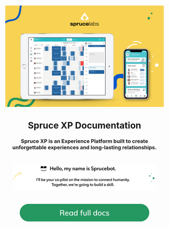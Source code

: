 ![hero](/docs/images/hero.jpg)

<h1 align="center">
Spruce XP Documentation
</h1>
<h3 align="center">Spruce XP is an Experience Platform built to create unforgettable experiences and long-lasting relationships.
</h2>
<br />
<p align="center">
<img align="center" width="90%" src="docs/images/sprucebot-message.png">
</p>
<br />
<p align="center">
<a href="docs/images/sprucebot-message.png"><img src="docs/images/read-full-docs.png" /></a>
</p>
